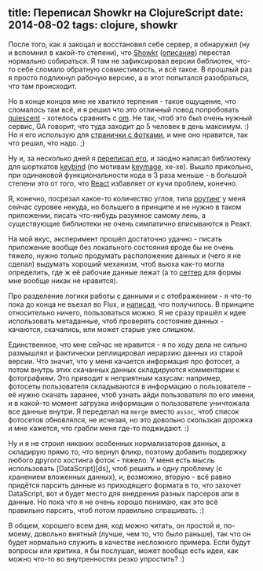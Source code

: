title: Переписал Showkr на ClojureScript
date: 2014-08-02
tags: clojure, showkr
----

После того, как я закоцал и восстановил себе сервер, я обнаружил (ну и вспомнил
в какой-то степени), что [Showkr][1] ([описание][1.1]) перестал нормально
собираться. Я там не зафиксировал версии библиотек, что-то себе сломало обратную
совместимость, и всë такое. В прошлый раз я просто подпихнул рабочую версию, а в
этот попытался разобраться, что там происходит.

Но в конце концов мне не хватило терпения - такое ощущение, что сломалось там
всë, и я решил что это отличный повод попробовать [quiescent][] - хотелось
сравнить с [om][]. Не так, чтоб это был очень нужный сервис, GA говорит, что
туда заходит до 5 человек в день максимум. :) Но я его использую для
[странички с фотками][photo], и мне оно нравится, так что решил, что надо. ;)

[1]: http://showkr.solovyov.net/
[1.1]: http://solovyov.net/blog/2012/showkr/
[quiescent]: https://github.com/levand/quiescent
[om]: https://github.com/swannodette/om
[photo]: http://solovyov.net/photo/

Ну и, за несколько дней я [переписал его][2], и заодно написал библиотеку для
шорткатов [keybind][] (по мотивам [keymage][], хе-хе). Вышло прикольно, при
одинаковой функциональности кода в 3 раза меньше - в большой степени это от
того, что [React][] избавляет от кучи проблем, конечно.

[2]: https://github.com/piranha/showkr/
[keybind]: https://github.com/piranha/keybind
[keymage]: https://github.com/piranha/keymage
[React]: http://facebook.github.io/react/

Я, конечно, посрезал какое-то количество углов, типа [роутинг][3] у меня сейчас
суровее некуда, но большего в принципе и не нужно в таком приложении, писать
что-нибудь разумное самому лень, а существующие библиотеки не очень симпатично
вписываются в Реакт.

[3]: https://github.com/piranha/showkr/blob/master/src/showkr/root.cljs#L13-L33

На мой вкус, эксперимент прошëл достаточно удачно - писать приложение вообще без
локального состояния вроде бы не очень тяжело, нужно только продумать
расположение данных и (чего я не сделал) выдумать хороший механизм, чтоб вьюха
как-то могла определить, где ж еë рабочие данные лежат (а то [сеттер][4] для
формы мне вообще никак не нравится).

[4]: https://github.com/piranha/showkr/blob/master/src/showkr/root.cljs#L31-L33

Про разделение логики работы с данными и с отображением - я что-то пока до конца
не въехал во Flux, и [написал][5], что получилось. В принципе относительно
ничего, пользоваться можно. Я не сразу пришëл к идее использовать метаданные,
чтоб проверять состояние данных - качаются, скачались, или может старые уже
слишком.

[5]: https://github.com/piranha/showkr/blob/master/src/showkr/data.cljs

Единственное, что мне сейчас не нравится - я по ходу дела не сильно размышлял и
фактически реплицировал иерархию данных из старой версии. Что значит, что у меня
качается информация про фотосет, а потом внутрь этих скачанных данных
складируются комментарии к фотографиям. Это приводит к неприятным казусам:
например, фотосеты пользователя складываются в информацию о пользователе - еë
нужно скачать заранее, чтоб узнать айди пользователя по его имени, и в какой-то
момент загрузка информации о пользователе уничтожала все данные внутри. Я
переделал на `merge` вместо `assoc`, чтоб список фотосетов обновлялся, не
исчезая, но это довольно скользкая дорожка и мне кажется, что грабли меня где-то
поджидают. :)

Ну и я не строил никаких особенных нормализаторов данных, а складирую прямо то,
что вернул фликр, поэтому добавить поддержку любого другого хостинга фоток -
тяжело. У меня есть мысль использовать [DataScript][ds], чтоб решить и одну
проблему (с хранением вложенных данных), и, возможно, вторую - всë равно
придëтся парсить данные из приходящего формата в то, что захочет DataScript, вот
и будет место для внедрения разных парсеров апи в данные. Но пока что я не очень
хорошо понимаю, как это всë правильно парсить, чтоб потом правильно
спрашивать. :)

В общем, хорошего всем дня, код можно читать, он простой и, по-моему, довольно
внятный (лучше, чем то, что было раньше), так что он будет нормально служить в
качестве несложного примера. Если будут вопросы или критика, я бы послушал,
может вообще есть идеи, как можно что-то во внутренностях резко упростить? :)
